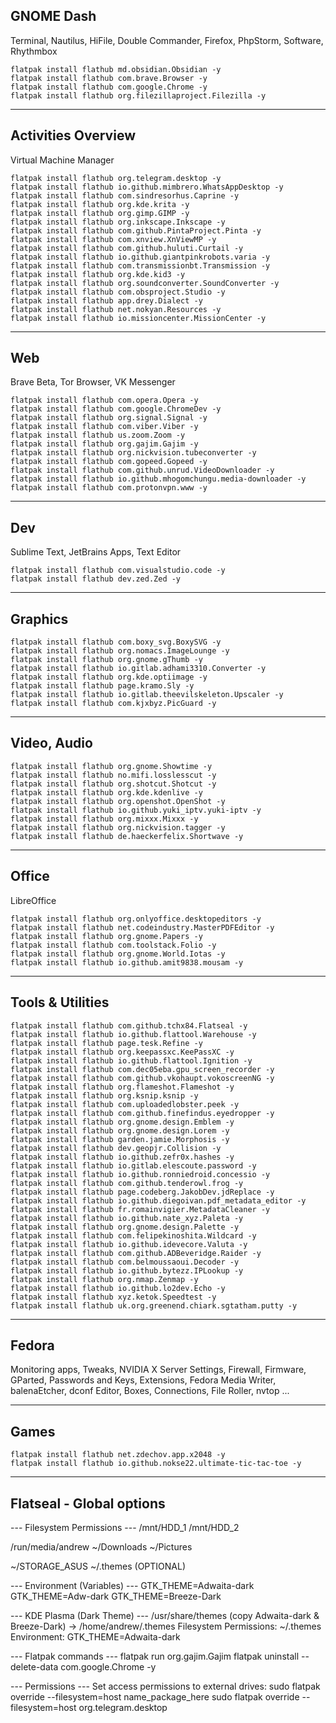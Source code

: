 ## GNOME Dash
Terminal, Nautilus, HiFile, Double Commander, Firefox, PhpStorm, Software, Rhythmbox
```
flatpak install flathub md.obsidian.Obsidian -y
flatpak install flathub com.brave.Browser -y
flatpak install flathub com.google.Chrome -y
flatpak install flathub org.filezillaproject.Filezilla -y
```

___
## Activities Overview
Virtual Machine Manager
```
flatpak install flathub org.telegram.desktop -y
flatpak install flathub io.github.mimbrero.WhatsAppDesktop -y
flatpak install flathub com.sindresorhus.Caprine -y
flatpak install flathub org.kde.krita -y
flatpak install flathub org.gimp.GIMP -y
flatpak install flathub org.inkscape.Inkscape -y
flatpak install flathub com.github.PintaProject.Pinta -y
flatpak install flathub com.xnview.XnViewMP -y
flatpak install flathub com.github.huluti.Curtail -y
flatpak install flathub io.github.giantpinkrobots.varia -y
flatpak install flathub com.transmissionbt.Transmission -y
flatpak install flathub org.kde.kid3 -y
flatpak install flathub org.soundconverter.SoundConverter -y
flatpak install flathub com.obsproject.Studio -y
flatpak install flathub app.drey.Dialect -y
flatpak install flathub net.nokyan.Resources -y
flatpak install flathub io.missioncenter.MissionCenter -y
```

___
## Web
Brave Beta, Tor Browser, VK Messenger
```
flatpak install flathub com.opera.Opera -y
flatpak install flathub com.google.ChromeDev -y
flatpak install flathub org.signal.Signal -y
flatpak install flathub com.viber.Viber -y
flatpak install flathub us.zoom.Zoom -y
flatpak install flathub org.gajim.Gajim -y
flatpak install flathub org.nickvision.tubeconverter -y
flatpak install flathub com.gopeed.Gopeed -y
flatpak install flathub com.github.unrud.VideoDownloader -y
flatpak install flathub io.github.mhogomchungu.media-downloader -y
flatpak install flathub com.protonvpn.www -y
```

___
## Dev
Sublime Text, JetBrains Apps, Text Editor
```
flatpak install flathub com.visualstudio.code -y
flatpak install flathub dev.zed.Zed -y
```

___
## Graphics
```
flatpak install flathub com.boxy_svg.BoxySVG -y
flatpak install flathub org.nomacs.ImageLounge -y
flatpak install flathub org.gnome.gThumb -y
flatpak install flathub io.gitlab.adhami3310.Converter -y
flatpak install flathub org.kde.optiimage -y
flatpak install flathub page.kramo.Sly -y
flatpak install flathub io.gitlab.theevilskeleton.Upscaler -y
flatpak install flathub com.kjxbyz.PicGuard -y
```

___
## Video, Audio
```
flatpak install flathub org.gnome.Showtime -y
flatpak install flathub no.mifi.losslesscut -y
flatpak install flathub org.shotcut.Shotcut -y
flatpak install flathub org.kde.kdenlive -y
flatpak install flathub org.openshot.OpenShot -y
flatpak install flathub io.github.yuki_iptv.yuki-iptv -y
flatpak install flathub org.mixxx.Mixxx -y
flatpak install flathub org.nickvision.tagger -y
flatpak install flathub de.haeckerfelix.Shortwave -y
```

___
## Office
LibreOffice

```
flatpak install flathub org.onlyoffice.desktopeditors -y
flatpak install flathub net.codeindustry.MasterPDFEditor -y
flatpak install flathub org.gnome.Papers -y
flatpak install flathub com.toolstack.Folio -y
flatpak install flathub org.gnome.World.Iotas -y
flatpak install flathub io.github.amit9838.mousam -y
```

___
## Tools & Utilities
```
flatpak install flathub com.github.tchx84.Flatseal -y
flatpak install flathub io.github.flattool.Warehouse -y
flatpak install flathub page.tesk.Refine -y
flatpak install flathub org.keepassxc.KeePassXC -y
flatpak install flathub io.github.flattool.Ignition -y
flatpak install flathub com.dec05eba.gpu_screen_recorder -y
flatpak install flathub com.github.vkohaupt.vokoscreenNG -y
flatpak install flathub org.flameshot.Flameshot -y
flatpak install flathub org.ksnip.ksnip -y
flatpak install flathub com.uploadedlobster.peek -y
flatpak install flathub com.github.finefindus.eyedropper -y
flatpak install flathub org.gnome.design.Emblem -y
flatpak install flathub org.gnome.design.Lorem -y
flatpak install flathub garden.jamie.Morphosis -y
flatpak install flathub dev.geopjr.Collision -y
flatpak install flathub io.github.zefr0x.hashes -y
flatpak install flathub io.gitlab.elescoute.password -y
flatpak install flathub io.github.ronniedroid.concessio -y
flatpak install flathub com.github.tenderowl.frog -y
flatpak install flathub page.codeberg.JakobDev.jdReplace -y
flatpak install flathub io.github.diegoivan.pdf_metadata_editor -y
flatpak install flathub fr.romainvigier.MetadataCleaner -y
flatpak install flathub io.github.nate_xyz.Paleta -y
flatpak install flathub org.gnome.design.Palette -y
flatpak install flathub com.felipekinoshita.Wildcard -y
flatpak install flathub io.github.idevecore.Valuta -y
flatpak install flathub com.github.ADBeveridge.Raider -y
flatpak install flathub com.belmoussaoui.Decoder -y
flatpak install flathub io.github.bytezz.IPLookup -y
flatpak install flathub org.nmap.Zenmap -y
flatpak install flathub io.github.lo2dev.Echo -y
flatpak install flathub xyz.ketok.Speedtest -y
flatpak install flathub uk.org.greenend.chiark.sgtatham.putty -y
```

___
## Fedora

Monitoring apps, Tweaks, NVIDIA X Server Settings, Firewall, Firmware, GParted, Passwords and Keys, Extensions, Fedora Media Writer, balenaEtcher, dconf Editor, Boxes, Connections, File Roller, nvtop ...

___
## Games
```
flatpak install flathub net.zdechov.app.x2048 -y
flatpak install flathub io.github.nokse22.ultimate-tic-tac-toe -y
```

___
## Flatseal - Global options

--- Filesystem Permissions ---
/mnt/HDD_1
/mnt/HDD_2

/run/media/andrew
~/Downloads
~/Pictures

~/STORAGE_ASUS
~/.themes (OPTIONAL)

--- Environment (Variables) ---
GTK_THEME=Adwaita-dark
GTK_THEME=Adw-dark
GTK_THEME=Breeze-Dark

--- KDE Plasma (Dark Theme) ---
/usr/share/themes (copy Adwaita-dark & Breeze-Dark) -> /home/andrew/.themes
Filesystem Permissions: ~/.themes
Environment: GTK_THEME=Adwaita-dark

--- Flatpak commands ---
flatpak run org.gajim.Gajim
flatpak uninstall --delete-data com.google.Chrome -y

--- Permissions ---
Set access permissions to external drives:
sudo flatpak override --filesystem=host name_package_here
sudo flatpak override --filesystem=host org.telegram.desktop

